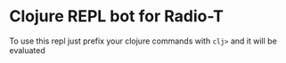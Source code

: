 # Clojure REPL bot for Radio-T

To use this repl just prefix your clojure commands with `clj>` and it will be evaluated
